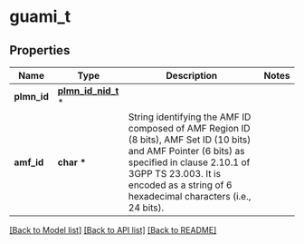 # guami_t

## Properties
Name | Type | Description | Notes
------------ | ------------- | ------------- | -------------
**plmn_id** | [**plmn_id_nid_t**](plmn_id_nid.md) \* |  | 
**amf_id** | **char \*** | String identifying the AMF ID composed of AMF Region ID (8 bits), AMF Set ID (10 bits) and AMF  Pointer (6 bits) as specified in clause 2.10.1 of 3GPP TS 23.003. It is encoded as a string of  6 hexadecimal characters (i.e., 24 bits).   | 

[[Back to Model list]](../README.md#documentation-for-models) [[Back to API list]](../README.md#documentation-for-api-endpoints) [[Back to README]](../README.md)


